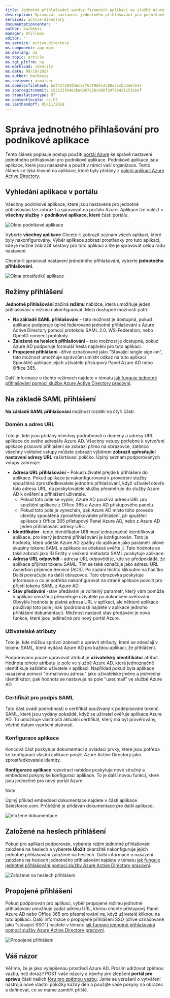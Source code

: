 ```yaml
---
title: Jednotné přihlašování správy firemních aplikací ve službě Azure Active Directory | Microsoft Docs
description: Spravovat nastavení jednotného přihlašování pro podnikové aplikace v rámci vaší organizace z galerii aplikací Azure Active Directory
services: active-directory
documentationcenter: ''
author: barbkess
manager: mtillman
editor: ''
ms.service: active-directory
ms.component: app-mgmt
ms.devlang: na
ms.topic: article
ms.tgt_pltfrm: na
ms.workload: identity
ms.date: 09/19/2017
ms.author: barbkess
ms.reviewer: asmalser
ms.openlocfilehash: baf437294dbbca7f63f9d4cdc80ac1cb33a67e42
ms.sourcegitcommit: c52123364e2ba086722bc860f2972642115316ef
ms.translationtype: MT
ms.contentlocale: cs-CZ
ms.lasthandoff: 05/11/2018
---
```

# <a name="managing-single-sign-on-for-enterprise-apps"></a>Správa jednotného přihlašování pro podnikové aplikace

Tento článek popisuje postup použití [portál Azure](https://portal.azure.com) ke správě nastavení jednotného přihlašování pro podnikové aplikace. Podnikové aplikace jsou aplikace, které jsou nasazené a použít v rámci vaší organizace. Tento článek se týká hlavně na aplikace, které byly přidány z [galerii aplikací Azure Active Directory](active-directory-appssoaccess-whatis.md#get-started-with-the-azure-ad-application-gallery). 

## <a name="finding-your-apps-in-the-portal"></a>Vyhledání aplikace v portálu
Všechny podnikové aplikace, které jsou nastavené pro jednotné přihlašování lze zobrazit a spravovat na portálu Azure. Aplikace lze nalézt v **všechny služby** &gt; **podnikové aplikace, které** části portálu. 

![Okno podnikové aplikace](./media/active-directory-enterprise-apps-manage-sso/enterprise-apps-blade.png)

Vyberte **všechny aplikace** Chcete-li zobrazit seznam všech aplikací, které byly nakonfigurovány. Výběr aplikace zobrazí prostředky pro tuto aplikaci, kde je možné zobrazit sestavy pro tuto aplikaci a lze je spravovat celou řadu nastavení.

Chcete-li spravovat nastavení jednotného přihlašování, vyberte **jednotného přihlašování**.

![Okna prostředků aplikace](./media/active-directory-enterprise-apps-manage-sso/enterprise-apps-sso-blade.png)

## <a name="single-sign-on-modes"></a>Režimy přihlášení
**Jednotné přihlašování** začíná **režimu** nabídce, která umožňuje jeden přihlašování v režimu nakonfigurovat. Mezi dostupné možnosti patří:

* **Na základě SAML přihlašování** – tato možnost je dostupná, pokud aplikace podporuje úplné federované jednotné přihlašování s Azure Active Directory pomocí protokolu SAML 2.0, WS-Federation, nebo OpenID connect protokoly.
* **Založené na heslech přihlašování** – tato možnost je dostupná, pokud Azure AD podporuje formulář hesla naplnění pro tuto aplikaci.
* **Propojené přihlášení** -dříve označované jako "Stávající single sign-on", tato možnost umožňuje správcům umístit odkaz na tuto aplikaci Spouštěč aplikace jejich uživatele přístupový Panel Azure AD nebo Office 365.

Další informace o těchto režimech najdete v tématu [jak funguje jednotné přihlašování pomocí služby Azure Active Directory pracovní](active-directory-appssoaccess-whatis.md#how-does-single-sign-on-with-azure-active-directory-work).

## <a name="saml-based-sign-on"></a>Na základě SAML přihlášení
**Na základě SAML přihlašování** možnost rozdělí na čtyři části:

### <a name="domains-and-urls"></a>Domén a adres URL
Toto je, kde jsou přidány všechny podrobnosti o domény a adresy URL aplikace do svého adresáře Azure AD. Všechny vstupy potřebné k vytvoření aplikace pracovní přihlášení se zobrazí přímo na obrazovce, zatímco všechny volitelné vstupy můžete zobrazit výběrem **zobrazit upřesňující nastavení adresy URL** zaškrtávací políčko. Úplný seznam podporovaných vstupy zahrnuje:

* **Adresa URL přihlašování** – Pokud uživatel přejde k přihlášení do aplikace. Pokud aplikace je nakonfigurovaná k provedení služby spouštěná zprostředkovatele jednotné přihlašování, když uživatel otevře tato adresa URL, na poskytovatele služby přesměruje do služby Azure AD k ověření a přihlášení uživatele. 
  * Pokud toto pole se vyplní, Azure AD používá adresu URL pro spuštění aplikace z Office 365 a Azure AD přístupového panelu.
  * Pokud toto pole je vynechán, pak Azure AD místo toho provede identity spouštěná zprostředkovatele přihlášení, při spuštění aplikace z Office 365 přístupový Panel Azure AD, nebo z Azure AD jeden přihlašování adresy URL.
* **Identifikátor** -tento identifikátor URI musí jednoznačně identifikovat aplikace, pro který jednotné přihlašování je konfigurován. Toto je hodnota, která odešle Azure AD zpátky do aplikace jako parametr cílové skupiny tokenu SAML a aplikace se očekává ověřte ji. Tato hodnota se také zobrazí jako ID Entity v veškerá metadata SAML poskytuje aplikace.
* **Adresa URL odpovědi** – adresa URL odpovědi je, kde se předpokládá, že aplikace přijímat tokenu SAML. Tím se také označuje jako adresu URL Assertion příjemce Service (ACS). Po zadání těchto kliknutím na tlačítko Další pokračujte na další obrazovce. Tato obrazovka poskytuje informace o co je potřeba nakonfigurovat na straně aplikace povolit pro přijetí tokenu SAML z Azure AD.
* **Stav předávání** -stav předávání je volitelný parametr, který vám pomůže v aplikaci umožňují přesměruje uživatele po dokončení ověřování. Obvykle hodnota je platná adresa URL v aplikaci, ale některé aplikace používají toto pole jinak (podrobnosti najdete v aplikace jednoho přihlášení dokumentaci). Možnost nastavit stav předávání je nová funkce, které jsou jedinečné pro nový portál Azure.

### <a name="user-attributes"></a>Uživatelské atributy
Toto je, kde můžou správci zobrazit a upravit atributy, které se odesílají v tokenu SAML, která vydává Azure AD pro každou aplikaci, že přihlášení.

Podporováno pouze upravovat atribut je **uživatelský identifikátor** atribut. Hodnota tohoto atributu je pole ve službě Azure AD, která jednoznačně identifikuje každého uživatele v aplikaci. Například pokud byla aplikace nasazená pomocí "e-mailovou adresu" jako uživatelské jméno a jedinečný identifikátor, pak hodnota se nastavuje na pole "user.mail" ve službě Azure AD.

### <a name="saml-signing-certificate"></a>Certifikát pro podpis SAML
Tato část uvádí podrobnosti o certifikát používaný k podepisování tokenů SAML, které jsou vydány pokaždé, když se uživatel ověřuje aplikace Azure AD. To umožňuje vlastnosti aktuální certifikát, který má být prověřovány, včetně datum vypršení platnosti.

### <a name="application-configuration"></a>Konfigurace aplikace
Koncová část poskytuje dokumentaci a ovládací prvky, které jsou potřeba ke konfiguraci vlastní aplikace použít Azure Active Directory jako zprostředkovatele identity.

**Konfigurace aplikace** rozevírací nabídce poskytuje nové stručný a embedded pokyny ke konfiguraci aplikace. To je další novou funkcí, které jsou jedinečné pro nový portál Azure.

> [!NOTE]
> Úplný příklad embedded dokumentace najdete v části aplikace Salesforce.com. Průběžně je přidáván dokumentace pro další aplikace.
> 
> 

![Vložené dokumentace](./media/active-directory-enterprise-apps-manage-sso/enterprise-apps-blade-embedded-docs.png)

## <a name="password-based-sign-on"></a>Založené na heslech přihlášení
Pokud pro aplikaci podporován, vyberete režim jednotné přihlašování založené na heslech a vyberete **Uložit** okamžitě nakonfiguruje jejich jednotné přihlašování založené na heslech. Další informace o nasazení založené na heslech jednotného přihlašování najdete v tématu [jak funguje jednotné přihlašování pomocí služby Azure Active Directory pracovní](active-directory-appssoaccess-whatis.md#how-does-single-sign-on-with-azure-active-directory-work).

![Založené na heslech přihlášení](./media/active-directory-enterprise-apps-manage-sso/enterprise-apps-blade-password-sso.png)

## <a name="linked-sign-on"></a>Propojené přihlášení
Pokud podporován pro aplikaci, výběr propojené režimu jednotné přihlašování umožňuje zadat adresu URL, kterou chcete přístupový Panel Azure AD nebo Office 365 pro přesměrování na, když uživatelé kliknou na tuto aplikaci. Další informace o propojené přihlášení SSO (dříve označované jako "stávající SSO") najdete v tématu [jak funguje jednotné přihlašování pomocí služby Azure Active Directory pracovní](active-directory-appssoaccess-whatis.md#how-does-single-sign-on-with-azure-active-directory-work).

![Propojené přihlášení](./media/active-directory-enterprise-apps-manage-sso/enterprise-apps-blade-linked-sso.png)

## <a name="feedback"></a>Váš názor

Věříme, že je jako vylepšenou prostředí Azure AD. Prosím udržovat zpětnou vazbu, než dorazí! POST vaše názory a návrhy pro zlepšení **portál pro správu** části našich [fóru pro zpětnou vazbu](https://feedback.azure.com/forums/169401-azure-active-directory/category/162510-admin-portal).  Jsme se vzrušení o vytváření nástrojů nové vlastní položky každý den a použijte vaše pokyny na obrazec a definovat, co se máme zaměřit příště.

